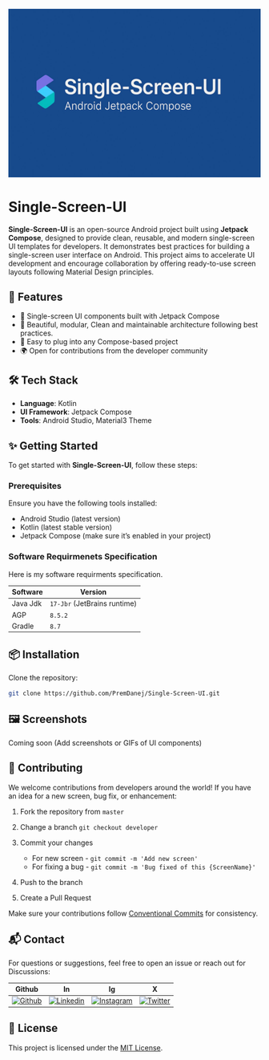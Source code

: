 ![Single-Screen-UI-Template-Preview](images/Single-Screen-UI-Social-Preview.png)

# Single-Screen-UI

**Single-Screen-UI** is an open-source Android project built using **Jetpack Compose**, designed to provide clean, reusable, and modern single-screen UI templates for developers. It demonstrates best practices for building a single-screen user interface on Android. This project aims to accelerate UI development and encourage collaboration by offering ready-to-use screen layouts following Material Design principles.

## 🚀 Features

- 📱 Single-screen UI components built with Jetpack Compose
- 🎨 Beautiful, modular, Clean and maintainable architecture following best practices.
- 🧩 Easy to plug into any Compose-based project
- 🌍 Open for contributions from the developer community


## 🛠️ Tech Stack

- **Language**: Kotlin
- **UI Framework**: Jetpack Compose
- **Tools**: Android Studio, Material3 Theme

## ✨ Getting Started

To get started with **Single-Screen-UI**, follow these steps:

### Prerequisites

Ensure you have the following tools installed:

- Android Studio (latest version)
- Kotlin (latest stable version)
- Jetpack Compose (make sure it’s enabled in your project)

### Software Requirmenets Specification

Here is my software requirments specification.

| Software | Version                      |
|----------|------------------------------|
| Java Jdk | `17-Jbr` (JetBrains runtime) |
| AGP      | `8.5.2`                      |
| Gradle   | `8.7`                        |

## 📦 Installation

Clone the repository:

```bash
git clone https://github.com/PremDanej/Single-Screen-UI.git
```

## 🖼️ Screenshots

Coming soon (Add screenshots or GIFs of UI components)

## 🤝 Contributing

We welcome contributions from developers around the world! If you have an idea for a new screen, bug fix, or enhancement:

1. Fork the repository from `master`

2. Change a branch `git checkout developer`

3. Commit your changes
    - For new screen - `git commit -m 'Add new screen'`
    - For fixing a bug - `git commit -m 'Bug fixed of this {ScreenName}'`

4. Push to the branch

5. Create a Pull Request

Make sure your contributions follow [Conventional Commits](https://www.conventionalcommits.org/en/v1.0.0/) for consistency.

## 📬 Contact

For questions or suggestions, feel free to open an issue or reach out for Discussions:

| Github                                                                           | In                                                                                             | Ig                                                                                           | X                                                                                |
|----------------------------------------------------------------------------------|------------------------------------------------------------------------------------------------|----------------------------------------------------------------------------------------------|----------------------------------------------------------------------------------|
| [![Github](https://skillicons.dev/icons?i=github)](https://github.com/PremDanej) | [![Linkedin](https://skillicons.dev/icons?i=linkedin)](https://www.linkedin.com/in/prem-danej) | [![Instagram](https://skillicons.dev/icons?i=instagram)](https://www.instagram.com/prem_dnj) | [![Twitter](https://skillicons.dev/icons?i=twitter)](https://www.x.com/prem_dnj) |

## 📄 License

This project is licensed under the [MIT License](LICENSE.md).